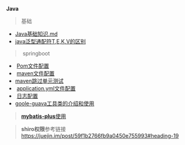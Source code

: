 **Java**

> 基础

- <a href="Java基础知识.md">Java基础知识.md</a>
- <a href="java泛型通配符T,E,K,V的区别.md">java泛型通配符T,E,K,V的区别</a>

> ​	springboot

- ​	<a href="./pom配置.md">Pom文件配置</a>
- ​	<a href="./maven文件配置.md">maven文件配置</a>
- <a href="./maven跳过单元测试.md">maven跳过单元测试</a>
- ​    <a href="./application.yml配置.md">application.yml文件配置</a>
- ​	<a href="./日志/">日志配置</a>
- ​     <a href="Google-guava工具类的介绍和使用.md">goole-guava工具类的介绍和使用</a>

> <a href="./mybatis-plus/">**mybatis-plus**使用</a>

> **shiro权限**参考链接<https://juejin.im/post/59f1b2766fb9a0450e755993#heading-19>

​	

